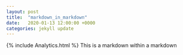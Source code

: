 ```yaml
---
layout: post
title:  "markdown_in_markdown"
date:   2020-01-13 12:00:00 +0000
categories: jekyll update
---
```

{% include Analytics.html %}
This is a markdown within a markdown
